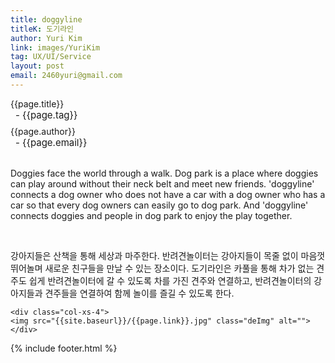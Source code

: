 ```yaml
---
title: doggyline
titleK: 도기라인
author: Yuri Kim
link: images/YuriKim
tag: UX/UI/Service
layout: post
email: 2460yuri@gmail.com
---	
```


<div class="container">

<div class="deDep">
{{page.title}}<br>
<p style="font-size:15px; margin:0px; padding:0px 0px 0px 8px; margin:0px 0px 8px 0px;">- {{page.tag}}</p>
{{page.author}}<br>
<p style="font-size:15px; margin:0px; padding:0px 0px 0px 8px;">- {{page.email}}</p>
</div>

<br>

<div class="det lato">


Doggies face the world through a walk. Dog park is a place where doggies can play around without their neck belt and meet new friends. 'doggyline' connects a dog owner who does not have a car with a dog owner who has a car so that every dog owners can easily go to dog park. And 'doggyline' connects doggies and people in dog ​​park to enjoy the play together.



</div>

<br>

<div class="noto">

<!-- 국문 -->

강아지들은 산책을 통해 세상과 마주한다. 반려견놀이터는 강아지들이 목줄 없이 마음껏 뛰어놀며 새로운 친구들을 만날 수 있는 장소이다. 도기라인은 카풀을 통해 차가 없는 견주도 쉽게 반려견놀이터에 갈 수 있도록 차를 가진 견주와 연결하고, 반려견놀이터의 강아지들과 견주들을 연결하여 함께 놀이를 즐길 수 있도록 한다.


</div>

<div class="row" class="imgcolor">
	
	<div class="col-xs-4">
	<img src="{{site.baseurl}}/{{page.link}}.jpg" class="deImg" alt=""></div>
	
</div>

	

</div> 

{% include footer.html %}